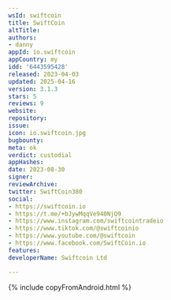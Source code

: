 ```yaml
---
wsId: swiftcoin
title: SwiftCoin
altTitle: 
authors:
- danny
appId: io.swiftcoin
appCountry: my
idd: '6443595428'
released: 2023-04-03
updated: 2025-04-16
version: 3.1.3
stars: 5
reviews: 9
website: 
repository: 
issue: 
icon: io.swiftcoin.jpg
bugbounty: 
meta: ok
verdict: custodial
appHashes: 
date: 2023-08-30
signer: 
reviewArchive: 
twitter: SwiftCoin380
social:
- https://swiftcoin.io
- https://t.me/+bJywMqqVe940NjQ9
- https://www.instagram.com/swiftcointradeio
- https://www.tiktok.com/@swiftcoinio
- https://www.youtube.com/@swiftcoin
- https://www.facebook.com/SwiftCoin.io
features: 
developerName: Swiftcoin Ltd

---
```


{% include copyFromAndroid.html %}